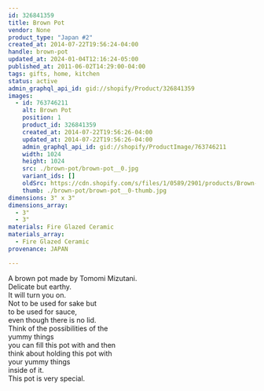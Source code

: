 ```yaml
---
id: 326841359
title: Brown Pot
vendor: None
product_type: "Japan #2"
created_at: 2014-07-22T19:56:24-04:00
handle: brown-pot
updated_at: 2024-01-04T12:16:24-05:00
published_at: 2011-06-02T14:29:00-04:00
tags: gifts, home, kitchen
status: active
admin_graphql_api_id: gid://shopify/Product/326841359
images:
  - id: 763746211
    alt: Brown Pot
    position: 1
    product_id: 326841359
    created_at: 2014-07-22T19:56:26-04:00
    updated_at: 2014-07-22T19:56:26-04:00
    admin_graphql_api_id: gid://shopify/ProductImage/763746211
    width: 1024
    height: 1024
    src: ./brown-pot/brown-pot__0.jpg
    variant_ids: []
    oldSrc: https://cdn.shopify.com/s/files/1/0589/2901/products/Brown-Pot.jpeg?v=1406073386
    thumb: ./brown-pot/brown-pot__0-thumb.jpg
dimensions: 3" x 3"
dimensions_array:
  - 3"
  - 3"
materials: Fire Glazed Ceramic
materials_array:
  - Fire Glazed Ceramic
provenance: JAPAN

---
```


A brown pot made by Tomomi Mizutani.  
Delicate but earthy.  
It will turn you on.  
Not to be used for sake but  
to be used for sauce,  
even though there is no lid.  
Think of the possibilities of the  
yummy things  
you can fill this pot with and then  
think about holding this pot with  
your yummy things  
inside of it.  
This pot is very special.